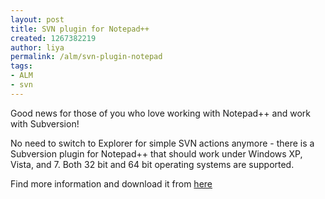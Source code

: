 ```yaml
---
layout: post
title: SVN plugin for Notepad++
created: 1267382219
author: liya
permalink: /alm/svn-plugin-notepad
tags:
- ALM
- svn
---
```

<p>Good news for those of you who love working with Notepad++ and work with Subversion!</p>
<p>No need to switch to Explorer for simple SVN actions anymore - there is a Subversion plugin for Notepad++ that should work under Windows XP, Vista, and 7.  Both 32 bit and 64 bit  operating systems are supported.</p>
<p>Find more information and download it from <a href="http://www.switchonthecode.com/tech-news/notepadplusplus-subversion-plugin">here</a></p>
